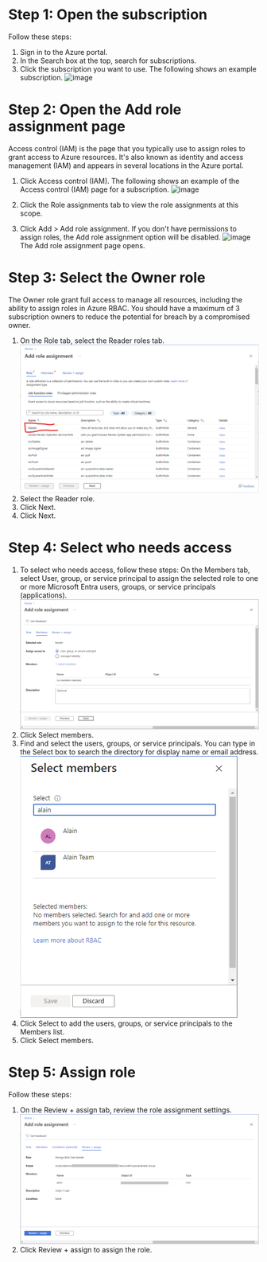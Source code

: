 # Step 1: Open the subscription
Follow these steps:
1. Sign in to the Azure portal.
2. In the Search box at the top, search for subscriptions.
3. Click the subscription you want to use.
   The following shows an example subscription.
![image](https://github.com/user-attachments/assets/24e7ffea-0bf5-416f-a982-7c7382ab1566)

# Step 2: Open the Add role assignment page
Access control (IAM) is the page that you typically use to assign roles to grant access to Azure resources. It's also known as identity and access management (IAM) and appears in several locations in the Azure portal.
1. Click Access control (IAM).
   The following shows an example of the Access control (IAM) page for a subscription.
![image](https://github.com/user-attachments/assets/279172a2-d034-4e1b-8eca-32e76cb35caf)

2. Click the Role assignments tab to view the role assignments at this scope.
3. Click Add > Add role assignment. 
If you don't have permissions to assign roles, the Add role assignment option will be disabled.
![image](https://github.com/user-attachments/assets/0f1b1da0-ecd8-4f09-ad07-6a68de86602a)
The Add role assignment page opens.
# Step 3: Select the Owner role
The Owner role grant full access to manage all resources, including the ability to assign roles in Azure RBAC. You should have a maximum of 3 subscription owners to reduce the potential for breach by a compromised owner.
1. On the Role tab, select the Reader roles tab.
![alt text](image.png)
2. Select the Reader role.
3. Click Next.
4. Click Next.
# Step 4: Select who needs access
1. To select who needs access, follow these steps:
On the Members tab, select User, group, or service principal to assign the selected role to one or more Microsoft Entra users, groups, or service principals (applications).
![alt text](image-1.png)
2. Click Select members.
3. Find and select the users, groups, or service principals.
You can type in the Select box to search the directory for display name or email address.
![alt text](image-2.png)
4. Click Select to add the users, groups, or service principals to the Members list.
5. Click Select members.
# Step 5: Assign role
Follow these steps:
1. On the Review + assign tab, review the role assignment settings.
![alt text](image-3.png)
2. Click Review + assign to assign the role.